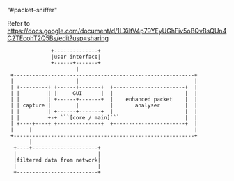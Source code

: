 "#packet-sniffer" 

Refer to https://docs.google.com/document/d/1LXiltV4p79YEyUGhFiv5oBQvBsQUn4C2TEcohT2Q5Bs/edit?usp=sharing
```
              +--------------+
              |user interface|
              +------+-------+
                      |
 +----------------------------------------------------------+
 |                    |                                     |
 | +---------+ +------+-------+  +-----------------------+  |
 | |         | |     GUI      |  |                       |  |
 | |         | +------+-------+  |    enhanced packet    |  |
 | | capture |        |          |       analyser        |  |
 | |         | +------+-------+  |                       |  |
 | |         +-+ ```[core / main]```                     |  |
 | +----+----+ +--------------+  +-----------------------+  |
 |     |                                                    |
 +----------------------------------------------------------+
       |
  +----+---------------------+
  |                          |
  |filtered data from network|
  |                          |
  +--------------------------+
```

  [core / main]: https://github.com/bailey-f/packet-sniffer/tree/homedev/Code/networksniffer/Core